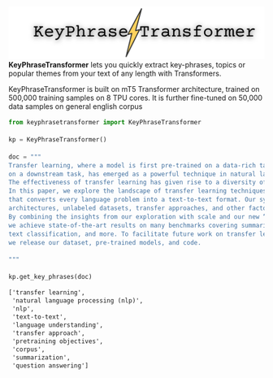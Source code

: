 ![](_assets/logo1.png)
**KeyPhraseTransformer** lets you quickly extract key-phrases, topics or popular themes from your text of any length with Transformers.

KeyPhraseTransformer is built on mT5 Transformer architecture, trained on 500,000 training samples on 8 TPU cores. It is further fine-tuned on 50,000 data samples on general english corpus

```python
from keyphrasetransformer import KeyPhraseTransformer

kp = KeyPhraseTransformer()

doc = """
Transfer learning, where a model is first pre-trained on a data-rich task before being fine-tuned 
on a downstream task, has emerged as a powerful technique in natural language processing (NLP). 
The effectiveness of transfer learning has given rise to a diversity of approaches, methodology, and practice. 
In this paper, we explore the landscape of transfer learning techniques for NLP by introducing a unified framework 
that converts every language problem into a text-to-text format. Our systematic study compares pretraining objectives, 
architectures, unlabeled datasets, transfer approaches, and other factors on dozens of language understanding tasks. 
By combining the insights from our exploration with scale and our new “Colossal Clean Crawled Corpus”, 
we achieve state-of-the-art results on many benchmarks covering summarization, question answering, 
text classification, and more. To facilitate future work on transfer learning for NLP, 
we release our dataset, pre-trained models, and code.

"""

kp.get_key_phrases(doc)
```
```
['transfer learning',
 'natural language processing (nlp)',
 'nlp',
 'text-to-text',
 'language understanding',
 'transfer approach',
 'pretraining objectives',
 'corpus',
 'summarization',
 'question answering']
 ```